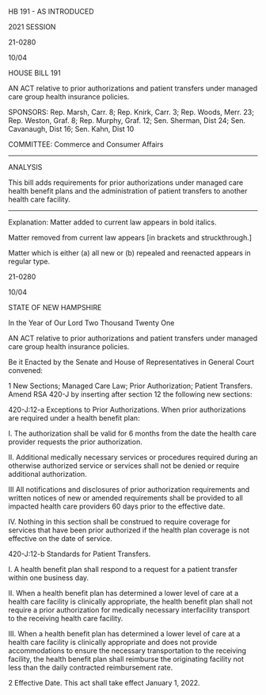  HB 191 - AS INTRODUCED

 

 

2021 SESSION

 21-0280

 10/04

 

HOUSE BILL 191

 

AN ACT relative to prior authorizations and patient transfers under managed care group health insurance policies.

 

SPONSORS: Rep. Marsh, Carr. 8; Rep. Knirk, Carr. 3; Rep. Woods, Merr. 23; Rep. Weston, Graf. 8; Rep. Murphy, Graf. 12; Sen. Sherman, Dist 24; Sen. Cavanaugh, Dist 16; Sen. Kahn, Dist 10

 

COMMITTEE: Commerce and Consumer Affairs

 

-----------------------------------------------------------------

 

ANALYSIS

 

 This bill adds requirements for prior authorizations under managed care health benefit plans and the administration of patient transfers to another health care facility.

 

- - - - - - - - - - - - - - - - - - - - - - - - - - - - - - - - - - - - - - - - - - - - - - - - - - - - - - - - - - - - - - - - - - - - - - - - - - - 

 

Explanation: Matter added to current law appears in bold italics.

 Matter removed from current law appears [in brackets and struckthrough.]

 Matter which is either (a) all new or (b) repealed and reenacted appears in regular type.

 21-0280

 10/04

 

STATE OF NEW HAMPSHIRE

 

In the Year of Our Lord Two Thousand Twenty One

 

AN ACT relative to prior authorizations and patient transfers under managed care group health insurance policies.

 

Be it Enacted by the Senate and House of Representatives in General Court convened:

 

 1 New Sections; Managed Care Law; Prior Authorization; Patient Transfers. Amend RSA 420-J by inserting after section 12 the following new sections:

 420-J:12-a Exceptions to Prior Authorizations. When prior authorizations are required under a health benefit plan:

 I. The authorization shall be valid for 6 months from the date the health care provider requests the prior authorization. 

 II. Additional medically necessary services or procedures required during an otherwise authorized service or services shall not be denied or require additional authorization.

 III All notifications and disclosures of prior authorization requirements and written notices of new or amended requirements shall be provided to all impacted health care providers 60 days prior to the effective date. 

 IV. Nothing in this section shall be construed to require coverage for services that have been prior authorized if the health plan coverage is not effective on the date of service. 

 420-J:12-b Standards for Patient Transfers.

 I. A health benefit plan shall respond to a request for a patient transfer within one business day. 

 II. When a health benefit plan has determined a lower level of care at a health care facility is clinically appropriate, the health benefit plan shall not require a prior authorization for medically necessary interfacility transport to the receiving health care facility. 

 III. When a health benefit plan has determined a lower level of care at a health care facility is clinically appropriate and does not provide accommodations to ensure the necessary transportation to the receiving facility, the health benefit plan shall reimburse the originating facility not less than the daily contracted reimbursement rate.

 2 Effective Date. This act shall take effect January 1, 2022.

